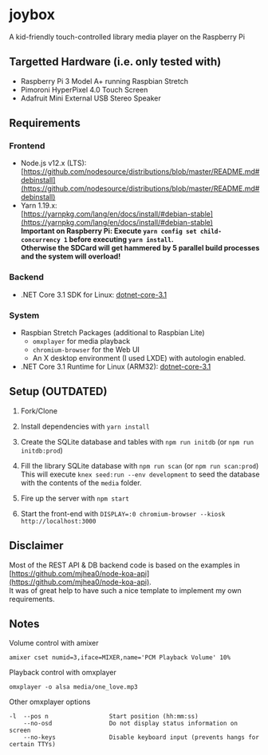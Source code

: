 # joybox

A kid-friendly touch-controlled library media player on the Raspberry Pi

## Targetted Hardware (i.e. only tested with)

* Raspberry Pi 3 Model A+ running Raspbian Stretch
* Pimoroni HyperPixel 4.0 Touch Screen
* Adafruit Mini External USB Stereo Speaker

## Requirements

### Frontend

* Node.js v12.x (LTS):  
[https://github.com/nodesource/distributions/blob/master/README.md#debinstall](https://github.com/nodesource/distributions/blob/master/README.md#debinstall)
* Yarn 1.19.x:  
[https://yarnpkg.com/lang/en/docs/install/#debian-stable](https://yarnpkg.com/lang/en/docs/install/#debian-stable)  
**Important on Raspberry Pi: Execute `yarn config set child-concurrency 1` before executing `yarn install`.  
Otherwise the SDCard will get hammered by 5 parallel build processes and the system will overload!**

### Backend

* .NET Core 3.1 SDK for Linux: [dotnet-core-3.1]

### System

* Raspbian Stretch Packages (additional to Raspbian Lite)
  * `omxplayer` for media playback
  * `chromium-browser` for the Web UI
  * An X desktop environment (I used LXDE) with autologin enabled.
* .NET Core 3.1 Runtime for Linux (ARM32): [dotnet-core-3.1]

## Setup (OUTDATED)

1. Fork/Clone

2. Install dependencies with `yarn install`

3. Create the SQLite database and tables with `npm run initdb` (or `npm run initdb:prod`)

4. Fill the library SQLite database with `npm run scan` (or `npm run scan:prod`)  
   This will execute `knex seed:run --env development` to seed the database with the contents of the `media` folder.

5. Fire up the server with `npm start`

6. Start the front-end with `DISPLAY=:0 chromium-browser --kiosk http://localhost:3000`

## Disclaimer

Most of the REST API & DB backend code is based on the examples in [https://github.com/mjhea0/node-koa-api](https://github.com/mjhea0/node-koa-api).  
It was of great help to have such a nice template to implement my own requirements.

## Notes

Volume control with amixer

```shell
amixer cset numid=3,iface=MIXER,name='PCM Playback Volume' 10%
```

Playback control with omxplayer

```shell
omxplayer -o alsa media/one_love.mp3
```

Other omxplayer options

```shell
-l  --pos n                 Start position (hh:mm:ss)
    --no-osd                Do not display status information on screen
    --no-keys               Disable keyboard input (prevents hangs for certain TTYs)
```

[dotnet-core-3.1]: <https://dotnet.microsoft.com/download/dotnet-core/3.1> "Download .NET Core 3.1"
